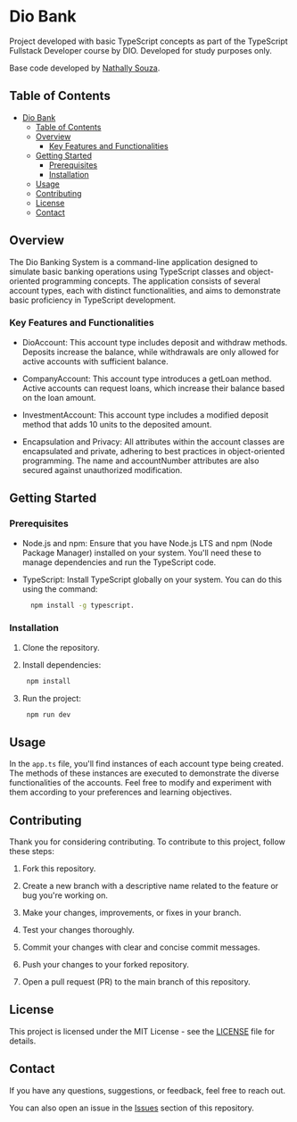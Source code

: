 # Dio Bank

Project developed with basic TypeScript concepts as part of the TypeScript Fullstack Developer course by DIO. Developed for study purposes only.

Base code developed by [Nathally Souza](https://github.com/nathyts).

## Table of Contents

- [Dio Bank](#dio-bank)
  - [Table of Contents](#table-of-contents)
  - [Overview](#overview)
    - [Key Features and Functionalities](#key-features-and-functionalities)
  - [Getting Started](#getting-started)
    - [Prerequisites](#prerequisites)
    - [Installation](#installation)
  - [Usage](#usage)
  - [Contributing](#contributing)
  - [License](#license)
  - [Contact](#contact)

## Overview

The Dio Banking System is a command-line application designed to simulate basic banking operations using TypeScript classes and object-oriented programming concepts. The application consists of several account types, each with distinct functionalities, and aims to demonstrate basic proficiency in TypeScript development.

### Key Features and Functionalities

- DioAccount: This account type includes deposit and withdraw methods. Deposits increase the balance, while withdrawals are only allowed for active accounts with sufficient balance.

- CompanyAccount: This account type introduces a getLoan method. Active accounts can request loans, which increase their balance based on the loan amount.

- InvestmentAccount: This account type includes a modified deposit method that adds 10 units to the deposited amount.

- Encapsulation and Privacy: All attributes within the account classes are encapsulated and private, adhering to best practices in object-oriented programming. The name and accountNumber attributes are also secured against unauthorized modification.

## Getting Started

### Prerequisites

- Node.js and npm: Ensure that you have Node.js LTS and npm (Node Package Manager) installed on your system. You'll need these to manage dependencies and run the TypeScript code.

- TypeScript: Install TypeScript globally on your system. You can do this using the command:

  ```bash
    npm install -g typescript.
   ```

### Installation

1. Clone the repository.
2. Install dependencies:

   ```bash
    npm install
   ```

3. Run the project:

   ```bash
    npm run dev
   ```

## Usage

In the `app.ts` file, you'll find instances of each account type being created. The methods of these instances are executed to demonstrate the diverse functionalities of the accounts. Feel free to modify and experiment with them according to your preferences and learning objectives.

## Contributing

Thank you for considering contributing. To contribute to this project, follow these steps:

1. Fork this repository.

2. Create a new branch with a descriptive name related to the feature or bug you're working on.

3. Make your changes, improvements, or fixes in your branch.

4. Test your changes thoroughly.

5. Commit your changes with clear and concise commit messages.

6. Push your changes to your forked repository.

7. Open a pull request (PR) to the main branch of this repository.

## License

This project is licensed under the MIT License - see the [LICENSE](LICENSE) file for details.

## Contact

If you have any questions, suggestions, or feedback, feel free to reach out.

You can also open an issue in the [Issues](https://github.com/vballestrini/dio-bank/issues) section of this repository.
